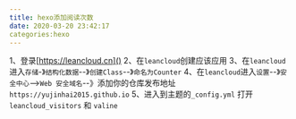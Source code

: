 ```yaml
---
title: hexo添加阅读次数
date: 2020-03-20 23:42:17
categories:hexo
---
```


1、登录[https://leancloud.cn]()
2、在`leancloud`创建应该应用
3、在`leancloud`进入`存储`-》`结构化数据`--》`创建Class`--》`命名为Counter`
4、在`leancloud`进入`设置`--》`安全中心`-->`Web 安全域名`--》添加你的仓库发布地址`https://yujinhai2015.github.io`
5、进入到主题的`_config.yml`
打开 `leancloud_visitors` 和 `valine`

